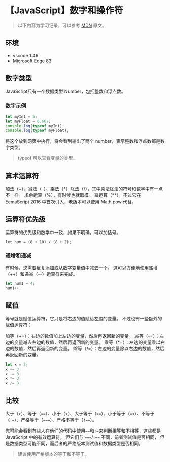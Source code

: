 # 【JavaScript】数字和操作符

> 以下内容为学习记录，可以参考 [MDN][1] 原文。

## 环境

- vscode 1.46
- Microsoft Edge 83

## 数字类型

JavaScript只有一个数据类型 Number，包括整数和浮点数。

### 数字示例

```js
let myInt = 5;
let myFloat = 6.667;
console.log(typeof myInt);
console.log(typeof myFloat);
```

将这个放到网页中执行，将会看到输出了两个 number，表示整数和浮点数都是数字类型。


> typeof 可以查看变量的类型。

## 算术运算符

加法（+）、减法（-）、乘法（*）除法（/），其中乘法除法的符号和数学中有一点不一样。
求余运算（%），有时候也就取模。
幂运算（**），不过它在 EcmaScript 2016 中首次引入，老版本可以使用 Math.pow 代替。

## 运算符优先级

运算符的优先级和数学中一致，如果不明确，可以加括号。

`let num = (8 + 18) / (8 + 2);`

### 递增和递减

有时候，您需要反复添加或从数字变量值中减去一个。
这可以方便地使用递增（++）和递减（--）运算符来完成。

```js
let num1 = 4;
num1++;
```

## 赋值

等号就是赋值运算符，它只是将右边的值赋给左边的变量。
不过也有一些额外的赋值运算符：

加等（+=）：右边的数值加上左边的变量，然后再返回新的变量。
减等（-=）：左边的变量减去右边的数值，然后再返回新的变量。
乘等（*=）：左边的变量乘以右边的数值，然后再返回新的变量。
除等（/=）：左边的变量除以右边的数值，然后再返回新的变量。

```js
let x = 3;
x += 3;
x -= 3;
x *= 3;
x /= 3;
```

## 比较

大于（`>`）、等于（`==`）、小于（`<`）、大于等于（`>=`）、小于等于（`=<`）、不等于（`!=`）、严格等于（`===`）、严格不等于（`!==`）。

您可能会看到有些人在他们的代码中使用`==`和`!=`来判断相等和不相等，这些都是 JavaScript 中的有效运算符，
但它们与 `===`/`!==` 不同，前者测试值是否相同， 但是数据类型可能不同，而后者的严格版本测试值和数据类型是否相同。

> 建议使用严格版本的等于和不等于。

[1]: https://developer.mozilla.org/zh-CN/docs/Learn/JavaScript/First_steps/Math